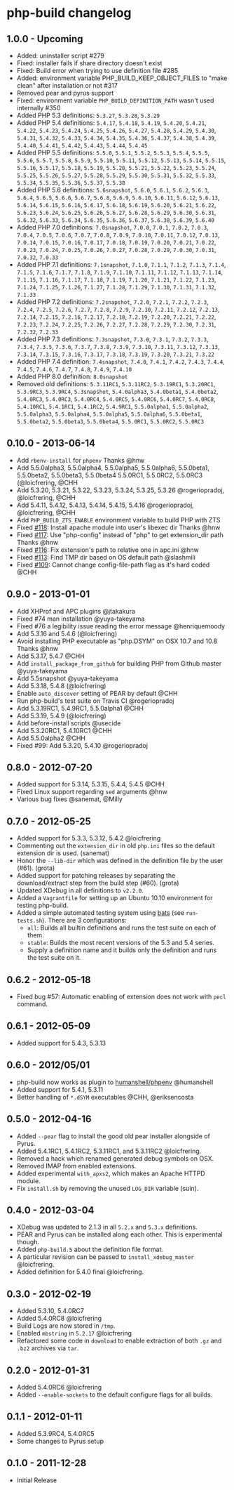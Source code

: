 # php-build changelog

## 1.0.0 - Upcoming

* Added: uninstaller script #279
* Fixed: installer fails if share directory doesn't exist
* Fixed: Build error when trying to use definition file #285
* Added: environment variable PHP_BUILD_KEEP_OBJECT_FILES to "make clean" after installation or not #317
* Removed pear and pyrus support
* Fixed: environment variable `PHP_BUILD_DEFINITION_PATH` wasn't used internally #350
* Added PHP 5.3 definitions: `5.3.27`, `5.3.28`, `5.3.29`
* Added PHP 5.4 definitions: `5.4.17`, `5.4.18`, `5.4.19`, `5.4.20`, `5.4.21`, `5.4.22`, `5.4.23`, `5.4.24`, `5.4.25`, `5.4.26`, `5.4.27`, `5.4.28`, `5.4.29`, `5.4.30`, `5.4.31`, `5.4.32`, `5.4.33`, `5.4.34`, `5.4.35`, `5.4.36`, `5.4.37`, `5.4.38`, `5.4.39`, `5.4.40`, `5.4.41`, `5.4.42`, `5.4.43`, `5.4.44`, `5.4.45`
* Added PHP 5.5 definitions: `5.5.0`, `5.5.1`, `5.5.2`, `5.5.3`, `5.5.4`, `5.5.5`, `5.5.6`, `5.5.7`, `5.5.8`, `5.5.9`, `5.5.10`, `5.5.11`, `5.5.12`, `5.5.13`, `5.5.14`, `5.5.15`, `5.5.16`, `5.5.17`, `5.5.18`, `5.5.19`, `5.5.20`, `5.5.21`, `5.5.22`, `5.5.23`, `5.5.24`, `5.5.25`, `5.5.26`, `5.5.27`, `5.5.28`, `5.5.29`, `5.5.30`, `5.5.31`, `5.5.32`, `5.5.33`, `5.5.34`, `5.5.35`, `5.5.36`, `5.5.37`, `5.5.38`
* Added PHP 5.6 definitions: `5.6snapshot`, `5.6.0`, `5.6.1`, `5.6.2`, `5.6.3`, `5.6.4`, `5.6.5`, `5.6.6`, `5.6.7`, `5.6.8`, `5.6.9`, `5.6.10`, `5.6.11`, `5.6.12`, `5.6.13`, `5.6.14`, `5.6.15`, `5.6.16`, `5.6.17`, `5.6.18`, `5.6.19`, `5.6.20`, `5.6.21`, `5.6.22`, `5.6.23`, `5.6.24`, `5.6.25`, `5.6.26`, `5.6.27`, `5.6.28`, `5.6.29`, `5.6.30`, `5.6.31`, `5.6.32`, `5.6.33`, `5.6.34`, `5.6.35`, `5.6.36`, `5.6.37`, `5.6.38`, `5.6.39`, `5.6.40`
* Added PHP 7.0 definitions: `7.0snapshot`, `7.0.0`, `7.0.1`, `7.0.2`, `7.0.3`, `7.0.4`, `7.0.5`, `7.0.6`, `7.0.7`, `7.0.8`, `7.0.9`, `7.0.10`, `7.0.11`, `7.0.12`, `7.0.13`, `7.0.14`, `7.0.15`, `7.0.16`, `7.0.17`, `7.0.18`, `7.0.19`, `7.0.20`, `7.0.21`, `7.0.22`, `7.0.23`, `7.0.24`, `7.0.25`, `7.0.26`, `7.0.27`, `7.0.28`, `7.0.29`, `7.0.30`, `7.0.31`, `7.0.32`, `7.0.33`
* Added PHP 7.1 definitions: `7.1snapshot`, `7.1.0`, `7.1.1`, `7.1.2`, `7.1.3`, `7.1.4`, `7.1.5`, `7.1.6`, `7.1.7`, `7.1.8`, `7.1.9`, `7.1.10`, `7.1.11`, `7.1.12`, `7.1.13`, `7.1.14`, `7.1.15`, `7.1.16`, `7.1.17`, `7.1.18`, `7.1.19`, `7.1.20`, `7.1.21`, `7.1.22`, `7.1.23`, `7.1.24`, `7.1.25`, `7.1.26`, `7.1.27`, `7.1.28`, `7.1.29`, `7.1.30`, `7.1.31`, `7.1.32`, `7.1.33`
* Added PHP 7.2 definitions: `7.2snapshot`, `7.2.0`, `7.2.1`, `7.2.2`, `7.2.3`, `7.2.4`, `7.2.5`, `7.2.6`, `7.2.7`, `7.2.8`, `7.2.9`, `7.2.10`, `7.2.11`, `7.2.12`, `7.2.13`, `7.2.14`, `7.2.15`, `7.2.16`, `7.2.17`, `7.2.18`, `7.2.19`, `7.2.20`, `7.2.21`, `7.2.22`, `7.2.23`, `7.2.24`, `7.2.25`, `7.2.26`, `7.2.27`, `7.2.28`, `7.2.29`, `7.2.30`, `7.2.31`, `7.2.32`, `7.2.33`
* Added PHP 7.3 definitions: `7.3snapshot`, `7.3.0`, `7.3.1`, `7.3.2`, `7.3.3`, `7.3.4`, `7.3.5`, `7.3.6`, `7.3.7`, `7.3.8`, `7.3.9`, `7.3.10`, `7.3.11`, `7.3.12`, `7.3.13`, `7.3.14`, `7.3.15`, `7.3.16`, `7.3.17`, `7.3.18`, `7.3.19`, `7.3.20`, `7.3.21`, `7.3.22`
* Added PHP 7.4 definition: `7.4snapshot`, `7.4.0`, `7.4.1`, `7.4.2`, `7.4.3`, `7.4.4`, `7.4.5`, `7.4.6`, `7.4.7`, `7.4.8`, `7.4.9`, `7.4.10`
* Added PHP 8.0 definition: `8.0snapshot`
* Removed old definitions: `5.3.11RC1`, `5.3.11RC2`, `5.3.19RC1`, `5.3.20RC1`, `5.3.9RC3`, `5.3.9RC4`, `5.3snapshot`, `5.4.0alpha3`, `5.4.0beta1`, `5.4.0beta2`, `5.4.0RC3`, `5.4.0RC3`, `5.4.0RC4`, `5.4.0RC5`, `5.4.0RC6`, `5.4.0RC7`, `5.4.0RC8`, `5.4.10RC1`, `5.4.1RC1`, `5.4.1RC2`, `5.4.9RC1`, `5.5.0alpha1`, `5.5.0alpha2`, `5.5.0alpha3`, `5.5.0alpha4`, `5.5.0alpha5`, `5.5.0alpha6`, `5.5.0beta1`, `5.5.0beta2`, `5.5.0beta3`, `5.5.0beta4`, `5.5.0RC1`, `5.5.0RC2`, `5.5.0RC3`

## 0.10.0 - 2013-06-14

* Add `rbenv-install` for `phpenv` Thanks @hnw
* Add 5.5.0alpha3, 5.5.0alpha4, 5.5.0alpha5, 5.5.0alpha6, 5.5.0beta1, 5.5.0beta2, 5.5.0beta3, 5.5.0beta4
  5.5.0RC1, 5.5.0RC2, 5.5.0RC3 (@loicfrering, @CHH
* Add 5.3.20, 5.3.21, 5.3.22, 5.3.23, 5.3.24, 5.3.25, 5.3.26 @rogeriopradoj, @loicfrering, @CHH
* Add 5.4.11, 5.4.12, 5.4.13, 5.4.14, 5.4.15, 5.4.16 @rogeriopradoj, @loicfrering, @CHH
* Add `PHP_BUILD_ZTS_ENABLE` environment variable to build PHP with ZTS
* Fixed [#118](https://github.com/CHH/php-build/pull/118): Install apache module into user's libexec dir Thanks @hnw
* Fixed [#117](https://github.com/CHH/php-build/pull/117): Use "php-config" instead of "php" to get extension_dir path Thanks @hnw
* Fixed [#116](https://github.com/CHH/php-build/pull/116): Fix extension's path to relative one in apc.ini @hnw
* Fixed [#113](https://github.com/CHH/php-build/pull/113): Find TMP dir based on OS default path @slashmili
* Fixed [#109](https://github.com/CHH/php-build/pull/109): Cannot change config-file-path flag as it's hard coded @CHH

## 0.9.0 - 2013-01-01

* Add XHProf and APC plugins @jtakakura
* Fixed #74 man installation @yuya-takeyama
* Fixed #76 a legibility issue reading the error message @henriquemoody
* Add 5.3.16 and 5.4.6 (@loicfrering)
* Avoid installing PHP executable as "php.DSYM" on OSX 10.7 and 10.8 Thanks @hnw
* Add 5.3.17, 5.4.7 @CHH
* Add `install_package_from_github` for building PHP from Github master @yuya-takeyama
* Add 5.5snapshot @yuya-takeyama
* Add 5.3.18, 5.4.8 (@loicfrering)
* Enable `auto_discover` setting of PEAR by default @CHH
* Run php-build's test suite on Travis CI @rogeriopradoj
* Add 5.3.19RC1, 5.4.9RC1, 5.5.0alpha1 @CHH
* Add 5.3.19, 5.4.9 (@loicfrering)
* Add before-install scripts @usecide
* Add 5.3.20RC1, 5.4.10RC1 @CHH
* Add 5.5.0alpha2 @CHH
* Fixed #99: Add 5.3.20, 5.4.10 @rogeriopradoj

## 0.8.0 - 2012-07-20

 * Added support for 5.3.14, 5.3.15, 5.4.4, 5.4.5 @CHH
 * Fixed Linux support regarding `sed` arguments @hnw
 * Various bug fixes @sanemat, @Milly

## 0.7.0 - 2012-05-25

 * Added support for 5.3.3, 5.3.12, 5.4.2 @loicfrering
 * Commenting out the `extension_dir` in old `php.ini` files so the default extension dir is used. (sanemat)
 * Honor the `--lib-dir` which was defined in the definition file by the user (#61). (grota)
 * Added support for patching releases by separating the download/extract step from the build step (#60). (grota)
 * Updated XDebug in all definitions to `v2.2.0`.
 * Added a `Vagrantfile` for setting up an Ubuntu 10.10 environment for testing php-build.
 * Added a simple automated testing system using [bats](https://github.com/sstephenson/bats) (see `run-tests.sh`). There are 3 configurations:
   - `all`: Builds all builtin definitions and runs the test suite on each of them.
   - `stable`: Builds the most recent versions of the 5.3 and 5.4 series.
   - Supply a definition name and it builds only the definition and runs the test suite on it.

## 0.6.2 - 2012-05-18

 * Fixed bug #57: Automatic enabling of extension does not work with `pecl` command.

## 0.6.1 - 2012-05-09

 * Added support for 5.4.3, 5.3.13

## 0.6.0 - 2012/05/01

 * php-build now works as plugin to [humanshell/phpenv](https://github.com/humanshell/phpenv) @humanshell
 * Added support for 5.4.1, 5.3.11
 * Better handling of `*.dSYM` executables @CHH, @eriksencosta

## 0.5.0 - 2012-04-16

 * Added `--pear` flag to install the good old pear installer alongside of Pyrus.
 * Added 5.4.1RC1, 5.4.1RC2, 5.3.11RC1, and 5.3.11RC2 @loicfrering.
 * Removed a hack which renamed generated debug symbols on OSX.
 * Removed IMAP from enabled extensions.
 * Added experimental `with_apxs2`, which makes an Apache HTTPD module.
 * Fix `install.sh` by removing the unused `LOG_DIR` variable (suin).

## 0.4.0 - 2012-03-04

 * XDebug was updated to 2.1.3 in all `5.2.x` and `5.3.x` definitions.
 * PEAR and Pyrus can be installed along each other. This is experimental though.
 * Added `php-build.5` about the definition file format.
 * A particular revision can be passed to `install_xdebug_master` @loicfrering.
 * Added definition for 5.4.0 final @loicfrering.

## 0.3.0 - 2012-02-19

 * Added 5.3.10, 5.4.0RC7
 * Added 5.4.0RC8 @loicfrering
 * Build Logs are now stored in `/tmp`.
 * Enabled `mbstring` in `5.2.17` @loicfrering
 * Refactored some code in `download` to enable extraction of both `.gz` and `.bz2` archives via `tar`.

## 0.2.0 - 2012-01-31

 * Added 5.4.0RC6 @loicfrering
 * Added `--enable-sockets` to the default configure flags for all builds.

## 0.1.1 - 2012-01-11

 * Added 5.3.9RC4, 5.4.0RC5
 * Some changes to Pyrus setup

## 0.1.0 - 2011-12-28

 * Initial Release

[bats]: https://github.com/sstephenson/bats
